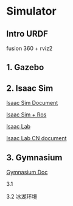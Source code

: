 # Simulator

## Intro URDF

fusion 360 + rviz2 


## 1. Gazebo





## 2. Isaac Sim

[Isaac Sim Document](https://docs.isaacsim.omniverse.nvidia.com/latest/index.html#)

[Isaac Sim + Ros](https://nvidia-isaac-ros.github.io/index.html)

[Isaac Lab](https://isaac-sim.github.io/IsaacLab/main/index.html)

[Isaac Lab CN document](https://docs.robotsfan.com/isaaclab/index.html)



## 3. Gymnasium

[Gymnasium Doc](https://gymnasium.org.cn/)

3.1 

3.2 冰湖环境
